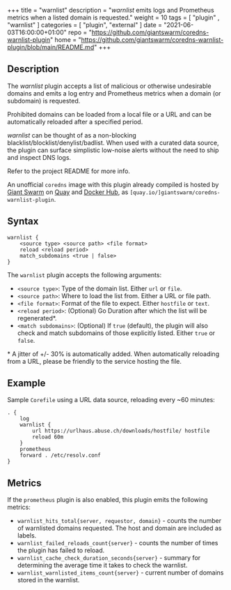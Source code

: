 +++
title = "warnlist"
description = "*warnlist* emits logs and Prometheus metrics when a listed domain is requested."
weight = 10
tags = [  "plugin" , "warnlist" ]
categories = [ "plugin", "external" ]
date = "2021-06-03T16:00:00+01:00"
repo = "https://github.com/giantswarm/coredns-warnlist-plugin"
home = "https://github.com/giantswarm/coredns-warnlist-plugin/blob/main/README.md"
+++

## Description

The *warnlist* plugin accepts a list of malicious or otherwise undesirable domains and emits a log entry and Prometheus metrics when a domain (or subdomain) is requested.

Prohibited domains can be loaded from a local file or a URL and can be automatically reloaded after a specified period.

*warnlist* can be thought of as a non-blocking blacklist/blocklist/denylist/badlist. When used with a curated data source, the plugin can surface simplistic low-noise alerts without the need to ship and inspect DNS logs.

Refer to the project README for more info.

An unofficial `coredns` image with this plugin already compiled is hosted by [Giant Swarm](giantswarm.io) on [Quay](https://quay.io/repository/giantswarm/coredns-warnlist-plugin) and [Docker Hub](https://hub.docker.com/r/giantswarm/coredns-warnlist-plugin), as `[quay.io/]giantswarm/coredns-warnlist-plugin`.

## Syntax

```text
warnlist {
    <source type> <source path> <file format>
    reload <reload period>
    match_subdomains <true | false>
}
```

The `warnlist` plugin accepts the following arguments:

- `<source type>`: Type of the domain list. Either `url` or `file`.
- `<source path>`: Where to load the list from. Either a URL or file path.
- `<file format>`: Format of the file to expect. Either `hostfile` or `text`.
- `<reload period>`: (Optional) Go Duration after which the list will be regenerated*.
- `<match subdomains>`: (Optional) If `true` (default), the plugin will also check and match subdomains of those explicitly listed. Either `true` or `false`.

\* A jitter of +/- 30% is automatically added. When automatically reloading from a URL, please be friendly to the service hosting the file.

## Example

Sample `Corefile` using a URL data source, reloading every ~60 minutes:

```text
. {
    log
    warnlist {
        url https://urlhaus.abuse.ch/downloads/hostfile/ hostfile
        reload 60m
    }
    prometheus
    forward . /etc/resolv.conf
}
```

## Metrics

If the `prometheus` plugin is also enabled, this plugin emits the following metrics:

- `warnlist_hits_total{server, requestor, domain}` - counts the number of warnlisted domains requested. The host and domain are included as labels.
- `warnlist_failed_reloads_count{server}` - counts the number of times the plugin has failed to reload.
- `warnlist_cache_check_duration_seconds{server}` - summary for determining the average time it takes to check the warnlist.
- `warnlist_warnlisted_items_count{server}` - current number of domains stored in the warnlist.
